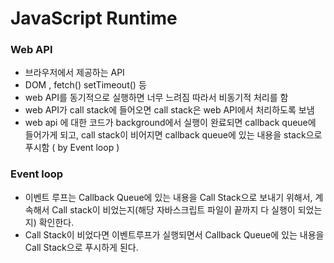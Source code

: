 # JavaScript Runtime



### Web API

- 브라우저에서 제공하는 API
- DOM , fetch() setTimeout() 등
- web API를 동기적으로 실행하면 너무 느려짐 따라서 비동기적 처리를 함
- web API가 call stack에 들어오면 call stack은 web API에서 처리하도록 보냄
- web api 에 대한 코드가 background에서 실행이 완료되면 callback queue에 들어가게 되고, call stack이 비어지면 callback queue에 있는 내용을 stack으로 푸시함 ( by Event loop )

 

### Event loop

- 이벤트 루프는 Callback Queue에 있는 내용을 Call Stack으로 보내기 위해서, 계속해서 Call stack이 비었는지(해당 자바스크립트 파일이 끝까지 다 실행이 되었는지) 확인한다. 
- Call Stack이 비었다면 이벤트루프가 실행되면서 Callback Queue에 있는 내용을 Call Stack으로 푸시하게 된다.



